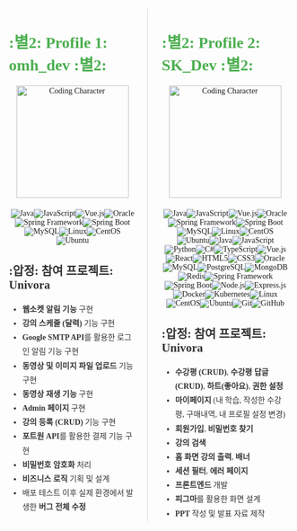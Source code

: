 <div style="display: flex; justify-content: space-around; align-items: flex-start; margin-top: 30px; font-family: 'Arial, sans-serif';">
  <!-- 첫 번째 프로필 -->
  <div style="width: 45%; text-align: left; border-right: 1px solid #ddd; padding-right: 20px;">
    <h1 style="font-size: 2em; color: #4CAF50;">
      <strong>:별2: Profile 1: omh_dev :별2:</strong>
    </h1>
    <div style="text-align: center; margin-bottom: 20px;">
      <img src="https://raw.githubusercontent.com/omh1004/univora/dev/src/main/webapp/resources/images/omh_dev.png" alt="Coding Character" width="200" />
    </div>
    <div style="display: flex; justify-content: center; flex-wrap: wrap; margin-bottom: 20px;">
      <img src="https://img.shields.io/badge/Java-007396?style=for-the-badge&logo=coffee&logoColor=white" alt="Java" />
      <img src="https://img.shields.io/badge/JavaScript-F7DF1E?style=for-the-badge&logo=javascript&logoColor=black" alt="JavaScript" />
      <img src="https://img.shields.io/badge/Vue.js-4FC08D?style=for-the-badge&logo=vue.js&logoColor=white" alt="Vue.js" />
      <img src="https://img.shields.io/badge/Oracle-F80000?style=for-the-badge&logo=oracle&logoColor=white" alt="Oracle" />
      <img src="https://img.shields.io/badge/Spring%20Framework-6DB33F?style=for-the-badge&logo=spring&logoColor=white" alt="Spring Framework" />
      <img src="https://img.shields.io/badge/Spring%20Boot-6DB33F?style=for-the-badge&logo=spring-boot&logoColor=white" alt="Spring Boot" />
      <img src="https://img.shields.io/badge/MySQL-4479A1?style=for-the-badge&logo=mysql&logoColor=white" alt="MySQL" />
      <img src="https://img.shields.io/badge/Linux-FCC624?style=for-the-badge&logo=linux&logoColor=black" alt="Linux" />
      <img src="https://img.shields.io/badge/CentOS-262577?style=for-the-badge&logo=centos&logoColor=white" alt="CentOS" />
      <img src="https://img.shields.io/badge/Ubuntu-E95420?style=for-the-badge&logo=ubuntu&logoColor=white" alt="Ubuntu" />
    </div>
    <div>
      <h2 style="font-size: 1.5em; color: #333;">:압정: 참여 프로젝트: Univora</h2>
      <ul style="font-size: 1em; line-height: 1.8; color: #333;">
        <li><strong>웹소켓 알림 기능</strong> 구현</li>
        <li><strong>강의 스케줄 (달력)</strong> 기능 구현</li>
        <li><strong>Google SMTP API</strong>를 활용한 로그인 알림 기능 구현</li>
        <li><strong>동영상 및 이미지 파일 업로드</strong> 기능 구현</li>
        <li><strong>동영상 재생 기능</strong> 구현</li>
        <li><strong>Admin 페이지</strong> 구현</li>
        <li><strong>강의 등록 (CRUD)</strong> 기능 구현</li>
        <li><strong>포트원 API</strong>를 활용한 결제 기능 구현</li>
        <li><strong>비밀번호 암호화</strong> 처리</li>
        <li><strong>비즈니스 로직</strong> 기획 및 설계</li>
        <li>배포 테스트 이후 실제 환경에서 발생한 <strong>버그 전체 수정</strong></li>
      </ul>
    </div>
  </div>
  <!-- 두 번째 프로필 -->
  <div style="width: 45%; text-align: left; padding-left: 20px;">
    <h1 style="font-size: 2em; color: #4CAF50;">
      <strong>:별2: Profile 2: SK_Dev :별2:</strong>
    </h1>
    <div style="text-align: center; margin-bottom: 20px;">
      <img src="https://raw.githubusercontent.com/omh1004/univora/dev/src/main/webapp/resources/images/sulgi.png" alt="Coding Character" width="200" />
    </div>
    <div style="display: flex; justify-content: center; flex-wrap: wrap; margin-bottom: 20px;">
      <img src="https://img.shields.io/badge/Java-007396?style=for-the-badge&logo=coffee&logoColor=white" alt="Java" />
      <img src="https://img.shields.io/badge/JavaScript-F7DF1E?style=for-the-badge&logo=javascript&logoColor=black" alt="JavaScript" />
      <img src="https://img.shields.io/badge/Vue.js-4FC08D?style=for-the-badge&logo=vue.js&logoColor=white" alt="Vue.js" />
      <img src="https://img.shields.io/badge/Oracle-F80000?style=for-the-badge&logo=oracle&logoColor=white" alt="Oracle" />
      <img src="https://img.shields.io/badge/Spring%20Framework-6DB33F?style=for-the-badge&logo=spring&logoColor=white" alt="Spring Framework" />
      <img src="https://img.shields.io/badge/Spring%20Boot-6DB33F?style=for-the-badge&logo=spring-boot&logoColor=white" alt="Spring Boot" />
      <img src="https://img.shields.io/badge/MySQL-4479A1?style=for-the-badge&logo=mysql&logoColor=white" alt="MySQL" />
      <img src="https://img.shields.io/badge/Linux-FCC624?style=for-the-badge&logo=linux&logoColor=black" alt="Linux" />
      <img src="https://img.shields.io/badge/CentOS-262577?style=for-the-badge&logo=centos&logoColor=white" alt="CentOS" />
      <img src="https://img.shields.io/badge/Ubuntu-E95420?style=for-the-badge&logo=ubuntu&logoColor=white" alt="Ubuntu" />
 <!-- Language Stack -->
    <img src="https://img.shields.io/badge/Java-007396?style=for-the-badge&logo=java&logoColor=white" alt="Java" />
    <img src="https://img.shields.io/badge/JavaScript-F7DF1E?style=for-the-badge&logo=javascript&logoColor=black" alt="JavaScript" />
    <img src="https://img.shields.io/badge/Python-3776AB?style=for-the-badge&logo=python&logoColor=white" alt="Python" />
    <img src="https://img.shields.io/badge/C%23-239120?style=for-the-badge&logo=c-sharp&logoColor=white" alt="C#" />
    <img src="https://img.shields.io/badge/TypeScript-3178C6?style=for-the-badge&logo=typescript&logoColor=white" alt="TypeScript" />
    <img src="https://img.shields.io/badge/Vue.js-4FC08D?style=for-the-badge&logo=vue.js&logoColor=white" alt="Vue.js" />
    <img src="https://img.shields.io/badge/React-61DAFB?style=for-the-badge&logo=react&logoColor=black" alt="React" />
    <img src="https://img.shields.io/badge/HTML5-E34F26?style=for-the-badge&logo=html5&logoColor=white" alt="HTML5" />
    <img src="https://img.shields.io/badge/CSS3-1572B6?style=for-the-badge&logo=css3&logoColor=white" alt="CSS3" />
       <img src="https://img.shields.io/badge/Oracle-F80000?style=for-the-badge&logo=oracle&logoColor=white" alt="Oracle" />
    <img src="https://img.shields.io/badge/MySQL-4479A1?style=for-the-badge&logo=mysql&logoColor=white" alt="MySQL" />
    <img src="https://img.shields.io/badge/PostgreSQL-336791?style=for-the-badge&logo=postgresql&logoColor=white" alt="PostgreSQL" />
    <img src="https://img.shields.io/badge/MongoDB-47A248?style=for-the-badge&logo=mongodb&logoColor=white" alt="MongoDB" />
    <img src="https://img.shields.io/badge/Redis-DC382D?style=for-the-badge&logo=redis&logoColor=white" alt="Redis" />
       <!-- Frameworks -->
    <img src="https://img.shields.io/badge/Spring%20Framework-6DB33F?style=for-the-badge&logo=spring&logoColor=white" alt="Spring Framework" />
    <img src="https://img.shields.io/badge/Spring%20Boot-6DB33F?style=for-the-badge&logo=spring-boot&logoColor=white" alt="Spring Boot" />
    <img src="https://img.shields.io/badge/Node.js-339933?style=for-the-badge&logo=node.js&logoColor=white" alt="Node.js" />
    <img src="https://img.shields.io/badge/Express.js-000000?style=for-the-badge&logo=express&logoColor=white" alt="Express.js" />
     <!-- DevOps & Tools -->
    <img src="https://img.shields.io/badge/Docker-2496ED?style=for-the-badge&logo=docker&logoColor=white" alt="Docker" />
    <img src="https://img.shields.io/badge/Kubernetes-326CE5?style=for-the-badge&logo=kubernetes&logoColor=white" alt="Kubernetes" />
    <img src="https://img.shields.io/badge/Linux-FCC624?style=for-the-badge&logo=linux&logoColor=black" alt="Linux" />
    <img src="https://img.shields.io/badge/CentOS-262577?style=for-the-badge&logo=centos&logoColor=white" alt="CentOS" />
    <img src="https://img.shields.io/badge/Ubuntu-E95420?style=for-the-badge&logo=ubuntu&logoColor=white" alt="Ubuntu" />
    <img src="https://img.shields.io/badge/Git-F05032?style=for-the-badge&logo=git&logoColor=white" alt="Git" />
    <img src="https://img.shields.io/badge/GitHub-181717?style=for-the-badge&logo=github&logoColor=white" alt="GitHub" />
  </div>
    <div>
      <h2 style="font-size: 1.5em; color: #333;">:압정: 참여 프로젝트: Univora</h2>
      <ul style="font-size: 1em; line-height: 1.8; color: #333;">
        <li><strong>수강평 (CRUD)</strong>, <strong>수강평 답글 (CRUD)</strong>, <strong>하트(좋아요)</strong>, <strong>권한 설정</strong></li>
        <li><strong>마이페이지</strong> (내 학습, 작성한 수강평, 구매내역, 내 프로필 설정 변경)</li>
        <li><strong>회원가입</strong>, <strong>비밀번호 찾기</strong></li>
        <li><strong>강의 검색</strong></li>
        <li><strong>홈 화면 강의 출력</strong>, <strong>배너</strong></li>
        <li><strong>세션 필터</strong>, <strong>에러 페이지</strong></li>
        <li><strong>프론트엔드</strong> 개발</li>
        <li><strong>피그마</strong>를 활용한 화면 설계</li>
        <li><strong>PPT</strong> 작성 및 발표 자료 제작</li>
      </ul>
    </div>
  </div>
</div>
